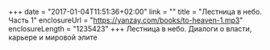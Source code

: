 +++
date = "2017-01-04T11:51:36+02:00"
link = ""
title = "Лестница в небо. Часть 1"
enclosureUrl = "https://yanzay.com/books/to-heaven-1.mp3"
enclosureLength = "1235423"
+++
Лестница в небо. Диалоги о власти, карьере и мировой элите
